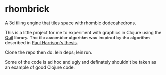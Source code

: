 # rhombrick

A 3d tiling engine that tiles space with rhombic dodecahedrons.

This is a little project for me to experiment with graphics in Clojure using the [Quil](https://github.com/quil/quil) library. The tile assembler algorithm was inspired by the algorithm described in [Paul Harrison's thesis](http://www.logarithmic.net/pfh/thesis).

Clone the repo then do: lein deps; lein run.

Some of the code is ad hoc and ugly and definately shouldn't be taken as an example of good Clojure code.
